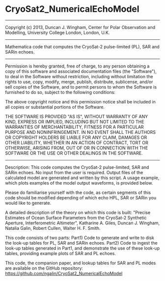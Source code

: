 CryoSat2_NumericalEchoModel
===========================

********************************************************************************************************
Copyright (c) 2013, Duncan J. Wingham,
Center for Polar Observation and Modelling,
University College London, London, U.K.
********************************************************************************************************
Mathematica code that computes the CryoSat-2 pulse-limited (PL), SAR and SARin echoes.
********************************************************************************************************
Permission is hereby granted, free of charge, to any person obtaining a copy
of this software and associated documentation files (the "Software"), to deal
in the Software without restriction, including without limitation the rights
to use, copy, modify, merge, publish, distribute, sublicense, and/or sell
copies of the Software, and to permit persons to whom the Software is
furnished to do so, subject to the following conditions:

The above copyright notice and this permission notice shall be included in
all copies or substantial portions of the Software.

THE SOFTWARE IS PROVIDED "AS IS", WITHOUT WARRANTY OF ANY KIND, EXPRESS OR
IMPLIED, INCLUDING BUT NOT LIMITED TO THE WARRANTIES OF MERCHANTABILITY,
FITNESS FOR A PARTICULAR PURPOSE AND NONINFRINGEMENT. IN NO EVENT SHALL THE
AUTHORS OR COPYRIGHT HOLDERS BE LIABLE FOR ANY CLAIM, DAMAGES OR OTHER
LIABILITY, WHETHER IN AN ACTION OF CONTRACT, TORT OR OTHERWISE, ARISING FROM,
OUT OF OR IN CONNECTION WITH THE SOFTWARE OR THE USE OR OTHER DEALINGS IN
THE SOFTWARE.
*********************************************************************************************************

Description: This code computes the CryoSat-2 pulse-limited, SAR and SARin echoes. 
No input from the user is required. Output files of the calculated model are generated
and written by this script. A usage example, which plots examples of the model output 
waveforms, is provided below. 

Please do familiarise yourself with the code, as certain segments of this code should be
modified depending of which echo HPL, SAR or SARin you would like to generate.

A detailed description of the theory on which this code is built:
"Precise Estimates of Ocean Surface Parameters from the CryoSat-2 Synthetic Aperture,
Interferometric Altimeter",
Katharine A. Giles, Duncan J. Wingham, Natalia Galin, Robert Cullen, Walter H. F. Smith.

This code consists of two parts:
Part1) Code to generate and write to disk the look-up tables for PL, SAR and SARin echoes.
Part2) Code to ingest the look-up tables generated in Part1, and demonstrate the use of 
           these look-up tables, providing example plots of SAR and PL echoes.
           
This code, the companion paper, and lookup tables for SAR and PL modes are available on
the GitHub repository: https://github.com/ngalin/CryoSat2_NumericalEchoModel